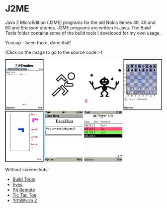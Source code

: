 # J2ME

Java 2 MicroEdition (J2ME) programs for the old Nokia Series 30, 40 and 60 and Ericsson phones.
J2ME programs are written in Java. The _Build Tools_ folder contains some of the build tools I developed for my own usage.

Yuuuup - been there, done that!

(Click on the image to go to the source code :-)

[![@Tracker](img/attracker.png)](atTracker/)
[![5 km](img/5km.png)](5km/)
[![Juggle](img/juggle.png)](Juggle/)
[![Pocket Chessboard](img/pocketchessboard.png)](PocketChessboard/)
[![Tetris](img/tetris.png)](Tetris/)
[![Thing Fling](img/thingfling.png)](ThingFling/)
[![Tripper Lite](img/tripperlite.png)](TripperLite/)

Without screenshots:

* [Build Tools](BuildTools/)
* [Eyes](Eyes/)
* [P4 Remote](P4Remote/)
* [Tic Tac Toe](TicTacToe/)
* [YrthWyrm 2](YrthWyrm2/)
